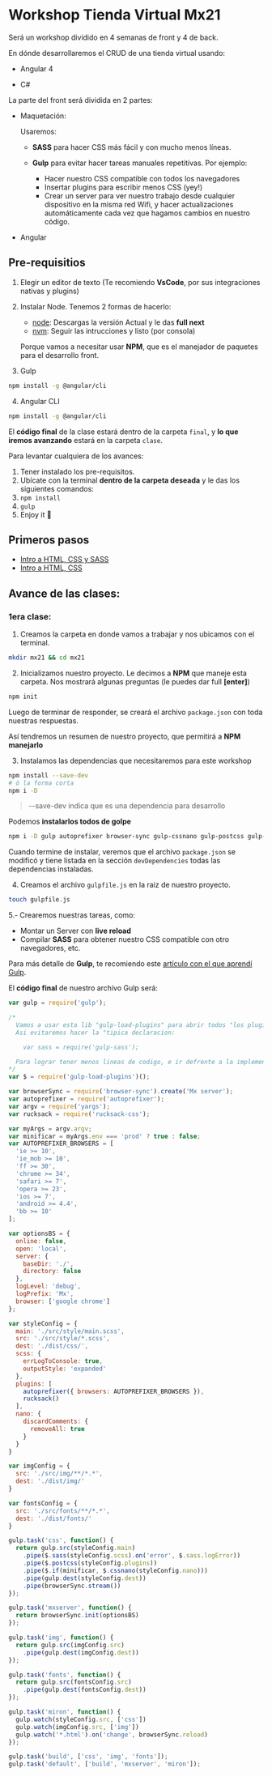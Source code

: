 # Workshop Tienda Virtual Mx21

Será un workshop dividido en 4 semanas de front y 4 de back.

En dónde desarrollaremos el CRUD de una tienda virtual usando:

* Angular 4

* C#

La parte del front será dividida en 2 partes:

* Maquetación:

  Usaremos:
    - **SASS** para hacer CSS más fácil y con mucho menos líneas.

    - **Gulp** para evitar hacer tareas manuales repetitivas. Por ejemplo:

      * Hacer nuestro CSS compatible con todos los navegadores
      * Insertar plugins para escribir menos CSS (yey!)
      * Crear un server para ver nuestro trabajo desde cualquier dispositivo en la misma red Wifi, y hacer actualizaciones automáticamente cada vez que hagamos cambios en nuestro código.

* Angular

## Pre-requisitios
1. Elegir un editor de texto (Te recomiendo **VsCode**, por sus integraciones nativas y plugins)
2. Instalar Node. Tenemos 2 formas de hacerlo:
	* [node][nodeLink]: Descargas la versión Actual y le das **full next**
	* [nvm][nvmLink]: Seguir las intrucciones y listo (por consola)

	Porque vamos a necesitar usar **NPM**, que es el manejador de paquetes para el desarrollo front.
3. Gulp
```sh
npm install -g @angular/cli
```
4. Angular CLI
```sh
npm install -g @angular/cli
```

El **código final** de la clase estará dentro de la carpeta `final`, y **lo que iremos avanzando** estará en la carpeta `clase`.

Para levantar cualquiera de los avances:

1. Tener instalado los pre-requisitos.
2. Ubícate con la terminal **dentro de la carpeta deseada** y le das los siguientes comandos:
3. `npm install`
4. `gulp`
5. Enjoy it 🎉

## Primeros pasos
* [Intro a HTML, CSS y SASS][tutoHTML1]
* [Intro a HTML, CSS][tutoHTML2]

## Avance de las clases:

### 1era clase:

1. Creamos la carpeta en donde vamos a trabajar y nos ubicamos con el terminal.
```sh
mkdir mx21 && cd mx21
```
2. Inicializamos nuestro proyecto. Le decimos a **NPM** que maneje esta carpeta.
Nos mostrará algunas preguntas (le puedes dar full **[enter]**)
```sh
npm init
```
  Luego de terminar de responder, se creará el archivo `package.json` con toda nuestras respuestas.

  Así tendremos un resumen de nuestro proyecto, que permitirá a **NPM manejarlo**

3. Instalamos las dependencias que necesitaremos para este workshop
```sh
npm install --save-dev
# ó la forma corta
npm i -D
```
> --save-dev indica que es una dependencia para desarrollo

Podemos **instalarlos todos de golpe**
```sh
npm i -D gulp autoprefixer browser-sync gulp-cssnano gulp-postcss gulp-sass gulp-watch rucksack-css
```
Cuando termine de instalar, veremos que el archivo `package.json` se modificó y tiene listada en la sección `devDependencies` todas las dependencias instaladas.

4. Creamos el archivo `gulpfile.js` en la raiz de nuestro proyecto.
```sh
touch gulpfile.js
```
5.- Crearemos nuestras tareas, como:
* Montar un Server con **live reload**
* Compilar **SASS** para obtener nuestro CSS compatible con otro navegadores, etc.

Para más detalle de **Gulp**, te recomiendo este [artículo con el que aprendí Gulp][tutoGulp].

El **código final** de nuestro archivo Gulp será:
```js
var gulp = require('gulp');

/*
  Vamos a usar esta lib "gulp-load-plugins" para abrir todos "los plugins" de gulp.
  Asi evitaremos hacer la "tipica declaracion:

    var sass = require('gulp-sass');

  Para lograr tener menos lineas de codigo, e ir defrente a la implementacion 🎉
*/
var $ = require('gulp-load-plugins')();

var browserSync = require('browser-sync').create('Mx server');
var autoprefixer = require('autoprefixer');
var argv = require('yargs');
var rucksack = require('rucksack-css');

var myArgs = argv.argv;
var minificar = myArgs.env === 'prod' ? true : false;
var AUTOPREFIXER_BROWSERS = [
  'ie >= 10',
  'ie_mob >= 10',
  'ff >= 30',
  'chrome >= 34',
  'safari >= 7',
  'opera >= 23',
  'ios >= 7',
  'android >= 4.4',
  'bb >= 10'
];

var optionsBS = {
  online: false,
  open: 'local',
  server: {
    baseDir: './',
    directory: false
  },
  logLevel: 'debug',
  logPrefix: 'Mx',
  browser: ['google chrome']
};

var styleConfig = {
  main: './src/style/main.scss',
  src: './src/style/*.scss',
  dest: './dist/css/',
  scss: {
    errLogToConsole: true,
    outputStyle: 'expanded'
  },
  plugins: [
    autoprefixer({ browsers: AUTOPREFIXER_BROWSERS }),
    rucksack()
  ],
  nano: {
    discardComments: {
      removeAll: true
    }
  }
}

var imgConfig = {
  src: './src/img/**/*.*',
  dest: './dist/img/'
}

var fontsConfig = {
  src: './src/fonts/**/*.*',
  dest: './dist/fonts/'
}

gulp.task('css', function() {
  return gulp.src(styleConfig.main)
    .pipe($.sass(styleConfig.scss).on('error', $.sass.logError))
    .pipe($.postcss(styleConfig.plugins))
    .pipe($.if(minificar, $.cssnano(styleConfig.nano)))
    .pipe(gulp.dest(styleConfig.dest))
    .pipe(browserSync.stream())
});

gulp.task('mxserver', function() {
  return browserSync.init(optionsBS)
});

gulp.task('img', function() {
  return gulp.src(imgConfig.src)
    .pipe(gulp.dest(imgConfig.dest))
});

gulp.task('fonts', function() {
  return gulp.src(fontsConfig.src)
    .pipe(gulp.dest(fontsConfig.dest))
});

gulp.task('miron', function() {
  gulp.watch(styleConfig.src, ['css'])
  gulp.watch(imgConfig.src, ['img'])
  gulp.watch('*.html').on('change', browserSync.reload)
});

gulp.task('build', ['css', 'img', 'fonts']);
gulp.task('default', ['build', 'mxserver', 'miron']);

```

[tutoHTML1]: <http://marksheet.io/>
[tutoHTML2]: <https://learn.shayhowe.com/>
[tutoJS1]: <https://www.youtube.com/watch?v=le-URjBhevE&list=PLWKjhJtqVAbk2qRZtWSzCIN38JC_NdhW5>
[tutoGulp]: <https://frontendlabs.io/1669--gulp-js-en-espanol-tutorial-basico-primeros-pasos-y-ejemplos>
[nodeLink]: <https://nodejs.org/es/>
[nvmLink]: <https://github.com/creationix/nvm#installation>
